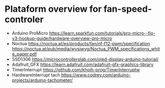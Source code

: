 # Plataform overview for fan-speed-controler
- Arduino ProMicro https://learn.sparkfun.com/tutorials/pro-micro--fio-v3-hookup-guide/hardware-overview-pro-micro
- Noctua https://noctua.at/es/products/fan/nf-f12-pwm/specification https://noctua.at/pub/media/wysiwyg/Noctua_PWM_specifications_white_paper.pdf
- SSD1306 https://microcontrollerslab.com/oled-display-arduino-tutorial/
- Adafruit_GFX https://learn.adafruit.com/adafruit-gfx-graphics-library
- TimerInterrupt https://github.com/khoih-prog/TimerInterruptw
- HardwareInterrupt tach https://www.codrey.com/arduino-projects/arduino-tachometer/
